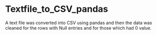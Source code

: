 # Textfile_to_CSV_pandas
A text file was converted into CSV using pandas and then the data was cleaned for the rows with Null entries and for those which had 0 value.
